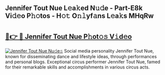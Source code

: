 ## Jennifer Tout Nue L𝚎a𝚔ed N𝚞𝚍e - Part-E8k Vi𝚍𝚎o P𝚑𝚘tos - H𝚘𝚝 O𝚗𝚕yf𝚊ns L𝚎a𝚔s MHqRw

# <h2><a href="http://kf2nvp.oniu.top/?m=Jennifer+Tout+Nue">🔗👉 🔴 Jennifer Tout Nue P𝚑ot𝚘𝚜 V𝚒d𝚎o</a></h2>

[![Jennifer Tout Nue Nu𝚍e𝚜](https://i.imgur.com/0qMVB7G.gif)](http://kf2nvp.oniu.top/?m=Jennifer+Tout+Nue)
Social media personality Jennifer Tout Nue, known for disseminating dance and lifestyle ideas, through performances and personal blogs. Exceptional circus performer Jennifer Tout Nue, famed for their remarkable skills and accomplishments in various circus acts.  

